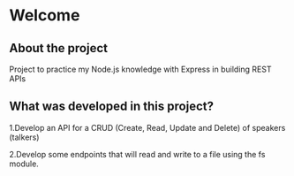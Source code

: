 # Welcome

## About the project

Project to practice my Node.js knowledge with Express in building REST APIs

## What was developed in this project?

1.Develop an API for a CRUD (Create, Read, Update and Delete) of speakers (talkers)

2.Develop some endpoints that will read and write to a file using the fs module.
